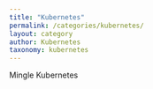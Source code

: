 ```yaml
---
title: "Kubernetes"
permalink: /categories/kubernetes/
layout: category
author: Kubernetes
taxonomy: kubernetes
---
```


Mingle Kubernetes
